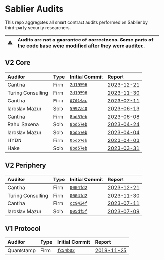 # Sablier Audits

This repo aggregates all smart contract audits performed on Sablier by third-party security researchers.

| :warning: | Audits are not a guarantee of correctness. Some parts of the code base were modified after they were audited. |
| --------- | :------------------------------------------------------------------------------------------------------------ |

## V2 Core

[2d19596]: https://github.com/sablier-labs/v2-core/tree/2d19596e02e6c7ddab15ece1d140addee4d6f10c
[07014ac]: https://github.com/sablier-labs/v2-core/tree/07014ac599908207934f0f5831471e10c8ab3447
[8bd57eb]: https://github.com/sablier-labs/v2-core/tree/8bd57ebb31fddf6ef262477e5a378027db8b85d8
[5997ac0]: https://github.com/sablier-labs/v2-core/tree/5997ac05751960259c03aa166158d5db8aea1675

| Auditor           | Type | Initial Commit       | Report                                         |
| :---------------- | :--- | :------------------- | :--------------------------------------------- |
| Cantina           | Firm | [`2d19596`][2d19596] | [2023-12-21](./v2-core/cantina-2023-12-21.pdf) |
| Turing Consulting | Firm | [`2d19596`][2d19596] | [2023-11-30](./v2-core/turing-2023-11-30.pdf)  |
| Cantina           | Firm | [`07014ac`][07014ac] | [2023-07-11](./v2-core/cantina-2023-07-11.pdf) |
| Iaroslav Mazur    | Solo | [`5997ac0`][5997ac0] | [2023-06-13](./v2-core/iaro-2023-06-13.pdf)    |
| Cantina           | Firm | [`8bd57eb`][8bd57eb] | [2023-06-08](./v2-core/cantina-2023-06-08.pdf) |
| Rahul Saxena      | Solo | [`8bd57eb`][8bd57eb] | [2023-04-24](./v2-core/rahul-2023-04-24.pdf)   |
| Iaroslav Mazur    | Solo | [`8bd57eb`][8bd57eb] | [2023-04-04](./v2-core/iaro-2023-04-04.pdf)    |
| HYDN              | Firm | [`8bd57eb`][8bd57eb] | [2023-04-03](./v2-core/hydn-2023-04-03.pdf)    |
| Hake              | Solo | [`8bd57eb`][8bd57eb] | [2023-03-31](./v2-core/hake-2023-03-31.pdf)    |

## V2 Periphery

[0004fd2]: https://github.com/sablier-labs/v2-periphery/tree/0004fd2e61e032df3d895045ec414ecb212ddcc8
[cc9434f]: https://github.com/sablier-labs/v2-periphery/tree/cc9434f4f722ba259366cff6f437d5ee3df459cd
[005df5f]: https://github.com/sablier-labs/v2-periphery/tree/005df5f0452fb2dc4c19a613b9b572982849a35b

| Auditor           | Type | Initial Commit       | Report                                              |
| :---------------- | :--- | :------------------- | :-------------------------------------------------- |
| Cantina           | Firm | [`0004fd2`][0004fd2] | [2023-12-21](./v2-periphery/cantina-2023-12-21.pdf) |
| Turing Consulting | Firm | [`0004fd2`][0004fd2] | [2023-11-30](./v2-periphery/turing-2023-11-30.pdf)  |
| Cantina           | Firm | [`cc9434f`][cc9434f] | [2023-07-11](./v2-periphery/cantina-2023-07-11.pdf) |
| Iaroslav Mazur    | Solo | [`005df5f`][005df5f] | [2023-07-09](./v2-periphery/iaro-2023-07-09.pdf)    |

## V1 Protocol

[fc54b02]: https://github.com/sablier-labs/v1-protocol/tree/fc54b0233e186232f6d724fa89d1cf7c1f45c688

| Auditor    | Type | Initial Commit       | Report                                       |
| :--------- | :--- | :------------------- | :------------------------------------------- |
| Quantstamp | Firm | [`fc54b02`][fc54b02] | [2019-11-25](./v1/quantstamp-2019-11-25.pdf) |
